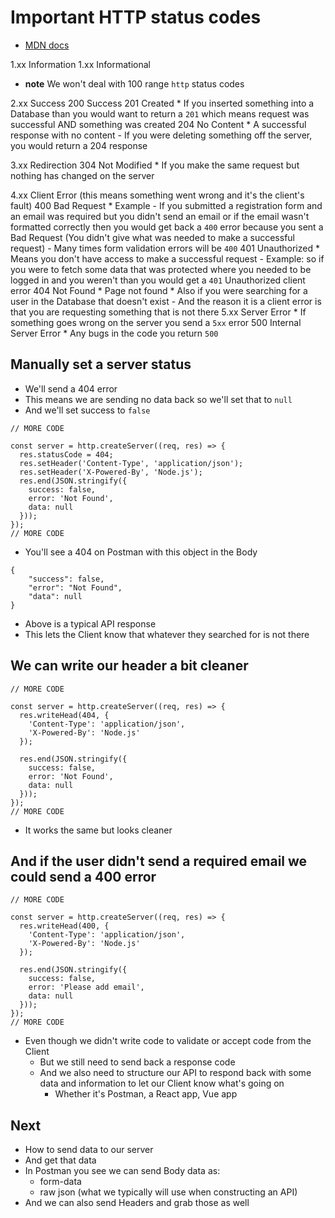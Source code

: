 # Important HTTP status codes
* [MDN docs](https://developer.mozilla.org/en-US/docs/Web/HTTP/Status)

1.xx Information  1.xx Informational

* **note** We won't deal with 100 range `http` status codes

2.xx Success
200 Success
201 Created
    * If you inserted something into a Database than you would want to return a `201` which means request was successful AND something was created
204 No Content
    *  A successful response with no content
        -  If you were deleting something off the server, you would return a 204 response

3.xx Redirection
304 Not Modified
    * If you make the same request but nothing has changed on the server

4.xx Client Error (this means something went wrong and it's the client's fault)
400 Bad Request
    * Example
        - If you submitted a registration form and an email was required but you didn't send an email or if the email wasn't formatted correctly then you would get back a `400` error because you sent a Bad Request (You didn't give what was needed to make a successful request)
        - Many times form validation errors will be `400`
401 Unauthorized
    * Means you don't have access to make a successful request
        - Example: so if you were to fetch some data that was protected where you needed to be logged in and you weren't than you would get a `401` Unauthorized client error
404 Not Found
    * Page not found
    * Also if you were searching for a user in the Database that doesn't exist
        - And the reason it is a client error is that you are requesting something that is not there
5.xx Server Error
    * If something goes wrong on the server you send a `5xx` error
500 Internal Server Error
    * Any bugs in the code you return `500`

## Manually set a server status
* We'll send a 404 error
* This means we are sending no data back so we'll set that to `null`
* And we'll set success to `false`

```
// MORE CODE

const server = http.createServer((req, res) => {
  res.statusCode = 404;
  res.setHeader('Content-Type', 'application/json');
  res.setHeader('X-Powered-By', 'Node.js');
  res.end(JSON.stringify({
    success: false,
    error: 'Not Found',
    data: null
  }));
});
// MORE CODE
```

* You'll see a 404 on Postman with this object in the Body

```
{
    "success": false,
    "error": "Not Found",
    "data": null
}
```

* Above is a typical API response
* This lets the Client know that whatever they searched for is not there

## We can write our header a bit cleaner
```
// MORE CODE

const server = http.createServer((req, res) => {
  res.writeHead(404, {
    'Content-Type': 'application/json',
    'X-Powered-By': 'Node.js'
  });

  res.end(JSON.stringify({
    success: false,
    error: 'Not Found',
    data: null
  }));
});
// MORE CODE
```

* It works the same but looks cleaner

## And if the user didn't send a required email we could send a 400 error
```
// MORE CODE

const server = http.createServer((req, res) => {
  res.writeHead(400, {
    'Content-Type': 'application/json',
    'X-Powered-By': 'Node.js'
  });

  res.end(JSON.stringify({
    success: false,
    error: 'Please add email',
    data: null
  }));
});
// MORE CODE
```

* Even though we didn't write code to validate or accept code from the Client
    - But we still need to send back a response code
    - And we also need to structure our API to respond back with some data and information to let our Client know what's going on
        + Whether it's Postman, a React app, Vue app

## Next
* How to send data to our server
* And get that data 
* In Postman you see we can send Body data as:
    - form-data
    - raw json (what we typically will use when constructing an API)
* And we can also send Headers and grab those as well
